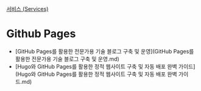 [서비스 (Services)](../index.md)
# Github Pages

- [GitHub Pages를 활용한 전문가용 기술 블로그 구축 및 운영](GitHub Pages를 활용한 전문가용 기술 블로그 구축 및 운영.md)
- [Hugo와 GitHub Pages를 활용한 정적 웹사이트 구축 및 자동 배포 완벽 가이드](Hugo와 GitHub Pages를 활용한 정적 웹사이트 구축 및 자동 배포 완벽 가이드.md)
